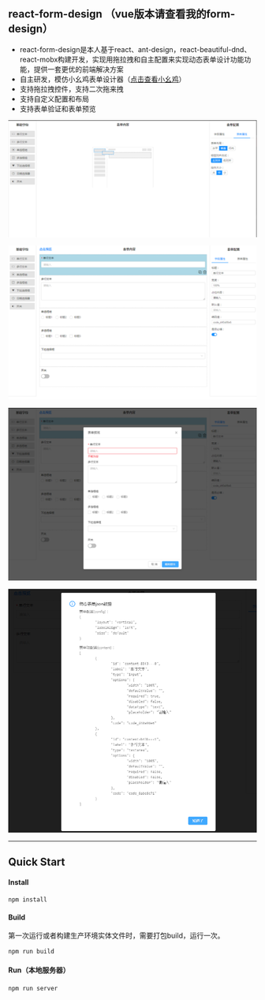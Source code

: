 <!--
 * @Author: your name
 * @Date: 2020-06-01 09:22:43
 * @LastEditTime: 2020-06-04 16:12:52
 * @LastEditors: Please set LastEditors
 * @Description: In User Settings Edit
 * @FilePath: \react-form-design\README.md
--> 



## react-form-design （vue版本请查看我的form-design）
- react-form-design是本人基于react、ant-design，react-beautiful-dnd、react-mobx构建开发，实现用拖拉拽和自主配置来实现动态表单设计功能功能，提供一套更优的前端解决方案
- 自主研发，模仿小幺鸡表单设计器（<a target="_blank" href="http://tools.xiaoyaoji.cn/form/#/">点击查看小幺鸡</a>）
- 支持拖拉拽控件，支持二次拖来拽
- 支持自定义配置和布局
- 支持表单验证和表单预览


![效果图](demo-screenshot/1.png)

![效果图](demo-screenshot/2.png)

![效果图](demo-screenshot/3.png)

![效果图](demo-screenshot/4.png)


----------


## Quick Start
#### Install
~~~
npm install
~~~

#### Build
第一次运行或者构建生产环境实体文件时，需要打包build，运行一次。
~~~
npm run build
~~~

#### Run（本地服务器）
~~~
npm run server
~~~


